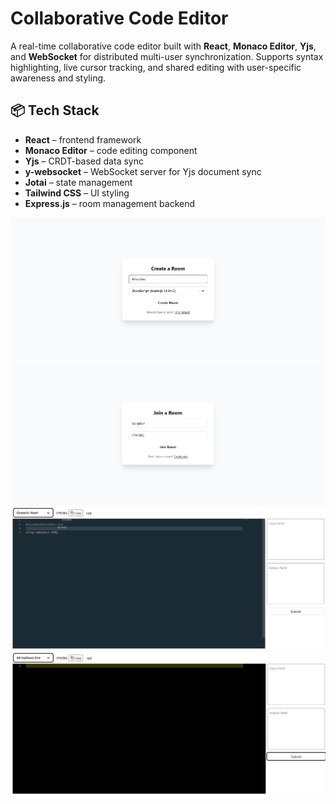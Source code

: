# Collaborative Code Editor

A real-time collaborative code editor built with **React**, **Monaco Editor**, **Yjs**, and **WebSocket** for distributed multi-user synchronization. Supports syntax highlighting, live cursor tracking, and shared editing with user-specific awareness and styling.

## 📦 Tech Stack

- **React** – frontend framework
- **Monaco Editor** – code editing component
- **Yjs** – CRDT-based data sync
- **y-websocket** – WebSocket server for Yjs document sync
- **Jotai** – state management
- **Tailwind CSS** – UI styling
- **Express.js** – room management backend

![Create Room UI](./snapshots/create-room.png)
![Join Room UI](./snapshots/join-room.png)
![Editor UI](./snapshots/editor1.png)
![Editor with collaborators](./snapshots/editor2.png)

